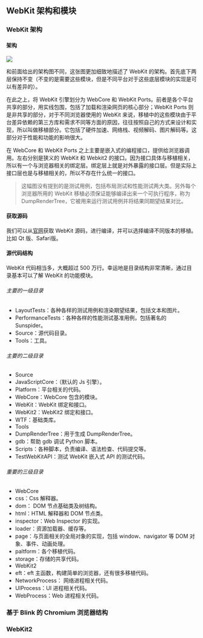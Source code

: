## WebKit 架构和模块

### WebKit 架构

#### 架构

![](图片)

和前面给出的架构图不同，这张图更加细致地描述了 WebKit 的架构。首先底下两层保持不变（不变的是需要这些模块，但是不同平台对于这些底层模块的实现是可以有差异的）。

在此之上，将 WebKit 引擎划分为 WebCore 和 WebKit Ports。前者是各个平台共享的部分，用实线包围，包括了加载和渲染网页的核心部分；WebKit Ports 则是非共享的部分，对于不同浏览器使用的 WebKit 来说，移植中的这些模块由于平台差异依赖的第三方库和需求不同等方面的原因，往往按照自己的方式来设计和实现，所以叫做移植部分。它包括了硬件加速、网络栈、视频解码、图片解码等。这部分对于性能和功能的影响很大。

在 WebCore 和 WebKit Ports 之上主要是嵌入式的编程接口，提供给浏览器调用。左右分别是狭义的 WebKit 和 Webkit2 的接口。因为接口具体与移植相关，所以有一个与浏览器相关的绑定层。绑定层上就是对外暴露的接口层。但是实际上接口层也是与移植相关的，所以不存在什么统一的接口。

> 这幅图没有提到的是测试用例，包括布局测试和性能测试两大类。另外每个浏览器所用的 WebKit 移植必须保证能够编译出来一个可执行程序，称为 DumpRenderTree，它被用来运行测试用例并将结果同期望结果对比。

#### 获取源码

我们可以从[官网](www.webkit.org)获取 WebKit 源码，进行编译，并可以选择编译不同版本的移植。比如 Qt 版、Safari版。

#### 源代码结构

WebKit 代码相当多，大概超过 500 万行。幸运地是目录结构非常清晰，通过目录基本可以了解 WebKit 的功能模块。

###### 主要的一级目录

- LayoutTests：各种各样的测试用例和渲染期望结果，包括文本和图片。
- PerformanceTests：各种各样的性能测试基准用例，包括著名的 Sunspider。
- Source：源代码目录。
- Tools：工具。

###### 主要的二级目录

- Source
 - JavaScriptCore：（默认的 Js 引擎）。
 - Platform：平台相关的代码。
 - WebCore：WebCore 包含的模块。
 - WebKit：WebKit 绑定和接口。
 - WebKit2：WebKit2 绑定和接口。
 - WTF：基础类库。
- Tools
 - DumpRenderTree：用于生成 DumpRenderTree。
 - gdb：帮助 gdb 调试 Python 脚本。
 - Scripts：各种脚本，负责编译、语法检查、代码提交等。
 - TestWebKitAPI：测试 WebKit 嵌入式 API 的测试代码。

###### 重要的三级目录

- WebCore
 - css：Css 解释器。
 - dom： DOM 节点基础类及树结构。
 - html：HTML 解释器和 DOM 节点类。
 - inspector：Web Inspector 的实现。
 - loader：资源加载器、缓存等。
 - page：与页面相关的全局对象的实现，包括 window、navigator 等 DOM 对象、事件、动画处理。
 - paltform：各个移植代码。
 - storage：存储的共享代码。
- WebKit2
 - eft：eft 主函数，构建简单的浏览器，还有很多移植代码。
 - NetworkProcess： 网络进程相关代码。
 - UIProcess：UI 进程相关代码。
 - WebProcess：Web 进程相关代码。 

### 基于 Blink 的 Chromium 浏览器结构

### WebKit2